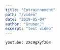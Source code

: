 ```yaml
---
title: "Entrainnement"
path: "/video"
date: "2019-05-04"
author: "GrusonJ"
excerpt: "test video"
---
```


`youtube: 2Xc9gXyf2G4`
